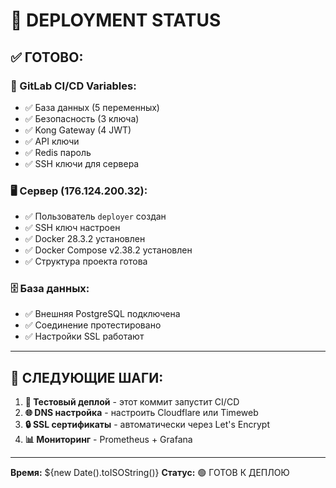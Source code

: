# 🚀 DEPLOYMENT STATUS

## ✅ ГОТОВО:

### 🔑 GitLab CI/CD Variables:
- ✅ База данных (5 переменных)
- ✅ Безопасность (3 ключа)
- ✅ Kong Gateway (4 JWT)
- ✅ API ключи
- ✅ Redis пароль
- ✅ SSH ключи для сервера

### 🖥️ Сервер (176.124.200.32):
- ✅ Пользователь `deployer` создан
- ✅ SSH ключ настроен
- ✅ Docker 28.3.2 установлен
- ✅ Docker Compose v2.38.2 установлен
- ✅ Структура проекта готова

### 🗄️ База данных:
- ✅ Внешняя PostgreSQL подключена
- ✅ Соединение протестировано
- ✅ Настройки SSL работают

---

## 🔄 СЛЕДУЮЩИЕ ШАГИ:

1. **🧪 Тестовый деплой** - этот коммит запустит CI/CD
2. **🌐 DNS настройка** - настроить Cloudflare или Timeweb
3. **🔒 SSL сертификаты** - автоматически через Let's Encrypt
4. **📊 Мониторинг** - Prometheus + Grafana

---

**Время:** ${new Date().toISOString()}
**Статус:** 🟢 ГОТОВ К ДЕПЛОЮ 